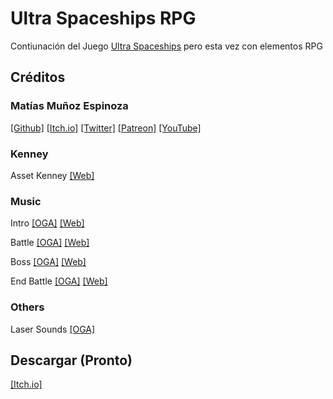 # Ultra Spaceships RPG

Contiunación del Juego [Ultra Spaceships](https://furygames.itch.io/ultra-space-ships) pero esta vez con elementos RPG

## Créditos

### Matías Muñoz Espinoza
[[Github]](https://github.com/MatiasVME) [[Itch.io]](https://furygames.itch.io) [[Twitter]](https://twitter.com/writkas) [[Patreon]](https://www.patreon.com/matiasme) [[YouTube]](https://www.youtube.com/user/ElementalCodeNet/)

### Kenney
Asset Kenney [[Web]](https://kenney.nl/)

### Music
Intro [[OGA]](https://opengameart.org/content/interplanetary-odyssey) [[Web]](https://patrickdearteaga.com)

Battle [[OGA]](https://opengameart.org/content/railjet-long-seamless-loop) [[Web]](http://www.nosoapradio.us)

Boss [[OGA]](https://opengameart.org/content/space-boss-battle-theme) [[Web]](http://www.matthewpablo.com/)

End Battle [[OGA]](https://opengameart.org/content/action-music-pack) [[Web]](http://www.marcelofernandezmusic.com)

### Others
Laser Sounds [[OGA]](https://opengameart.org/content/laser-fire)

## Descargar (Pronto)
[[Itch.io]]()
